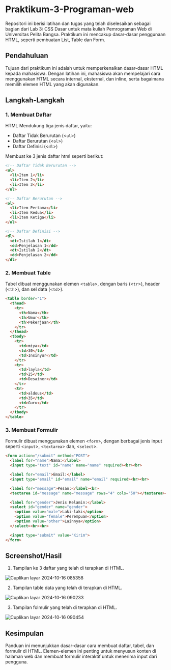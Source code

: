 # Praktikum-3-Programan-web
Repositori ini berisi latihan dan tugas yang telah diselesaikan sebagai bagian dari Lab 3: CSS Dasar untuk mata kuliah Pemrograman Web di Universitas Pelita Bangsa. Praktikum ini mencakup dasar-dasar penggunaan HTML, seperti pembuatan List, Table dan Form.
## Pendahuluan
Tujuan dari praktikum ini adalah untuk memperkenalkan dasar-dasar HTML kepada mahasiswa. Dengan latihan ini, mahasiswa akan mempelajari cara menggunakan HTML secara internal, eksternal, dan inline, serta bagaimana memilih elemen HTML yang akan digunakan.
## Langkah-Langkah
### 1. Membuat Daftar
HTML Mendukung tiga jenis daftar, yaitu:
- Daftar Tidak Berurutan (<`ul`>)
- Daftar Berurutan (<`ol`>)
- Daftar Definisi (<`dl`>)

Membuat ke 3 jenis daftar html seperti berikut:
```html
<!-- Daftar Tidak Berurutan -->
<ul>
  <li>Item 1</li>
  <li>Item 2</li>
  <li>Item 3</li>
</ul>

<!-- Daftar Berurutan -->
<ol>
  <li>Item Pertama</li>
  <li>Item Kedua</li>
  <li>Item Ketiga</li>
</ol>

<!-- Daftar Definisi -->
<dl>
  <dt>Istilah 1</dt>
  <dd>Penjelasan 1</dd>
  <dt>Istilah 2</dt>
  <dd>Penjelasan 2</dd>
</dl>
```
### 2. Membuat Table
Tabel dibuat menggunakan elemen <`table`>, dengan baris (<`tr`>), header (<`th`>), dan sel data (<`td`>).
```html
<table border="1">
  <thead>
    <tr>
      <th>Nama</th>
      <th>Umur</th>
      <th>Pekerjaan</th>
    </tr>
  </thead>
  <tbody>
    <tr>
      <td>miya</td>
      <td>30</td>
      <td>Insinyur</td>
    </tr>
    <tr>
      <td>layla</td>
      <td>25</td>
      <td>Desainer</td>
    </tr>
    <tr>
      <td>aldous</td>
      <td>35</td>
      <td>Guru</td>
    </tr>
  </tbody>
</table>
```
### 3. Membuat Formulir
Formulir dibuat menggunakan elemen <`form`>, dengan berbagai jenis input seperti <`input`>, <`textarea`> dan, <`select`>.
```html
<form action="/submit" method="POST">
  <label for="name">Nama:</label>
  <input type="text" id="name" name="name" required><br><br>

  <label for="email">Email:</label>
  <input type="email" id="email" name="email" required><br><br>

  <label for="message">Pesan:</label><br>
  <textarea id="message" name="message" rows="4" cols="50"></textarea><br><br>

  <label for="gender">Jenis Kelamin:</label>
  <select id="gender" name="gender">
    <option value="male">Laki-laki</option>
    <option value="female">Perempuan</option>
    <option value="other">Lainnya</option>
  </select><br><br>

  <input type="submit" value="Kirim">
</form>
```
## Screenshot/Hasil
1. Tampilan ke 3 daftar yang telah di terapkan di HTML.

![Cuplikan layar 2024-10-16 085358](https://github.com/user-attachments/assets/f7ea4b0f-6b52-4ed3-beb9-a1a495f7c886)

2. Tampilan table data yang telah di terapkan di HTML.

![Cuplikan layar 2024-10-16 090233](https://github.com/user-attachments/assets/856b83ac-86e3-493d-ae89-632f39930699)

3. Tampilan folmulir yang telah di terapkan di HTML.

![Cuplikan layar 2024-10-16 090454](https://github.com/user-attachments/assets/c79a2412-d18b-403b-a266-545a2ec75d28)

## Kesimpulan
Panduan ini menunjukkan dasar-dasar cara membuat daftar, tabel, dan formulir di HTML. Elemen-elemen ini penting untuk menyusun konten di halaman web dan membuat formulir interaktif untuk menerima input dari pengguna.

